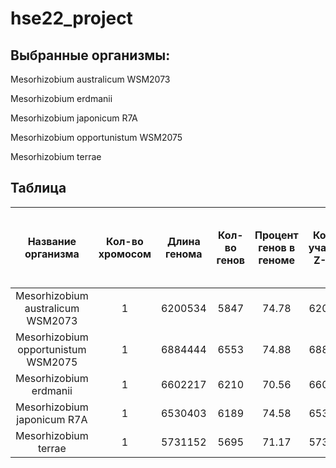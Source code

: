# hse22_project

## Выбранные организмы:

Mesorhizobium australicum WSM2073

Mesorhizobium erdmanii

Mesorhizobium japonicum R7A

Mesorhizobium opportunistum WSM2075

Mesorhizobium terrae

## Таблица

|Название организма             |Кол-во хромосом|Длина генома|Кол-во генов |Процент генов в геноме |Кол-во участков Z-ДНК|Кол-во участков Z-ДНК с zh-score > 500 |Общая длина участков Z-ДНК с zh-score > 500  |
|:-----------------------------:|:-------------:|:----------:|:-----------:|:---------------------:|:---------------------:|:---------------------:|:---------------------------:|
|Mesorhizobium australicum WSM2073       |1              |6200534     |5847         |74.78                  |6200534                |1848                   |658466                        |
|Mesorhizobium opportunistum WSM2075|1              |6884444     |6553         |74.88                  |6884444               |1191                   |728032                         |
|Mesorhizobium erdmanii |1              |6602217     |6210         |70.56                  |6602217                |1610                   |714484                        |
|Mesorhizobium japonicum R7A      |1              |6530403     |6189         |74.58                  |6530403               |1407                   |709386                       |
|Mesorhizobium terrae|1              |5731152     |5695         |71.17                  |5731152                |1544                   |658466                        |
